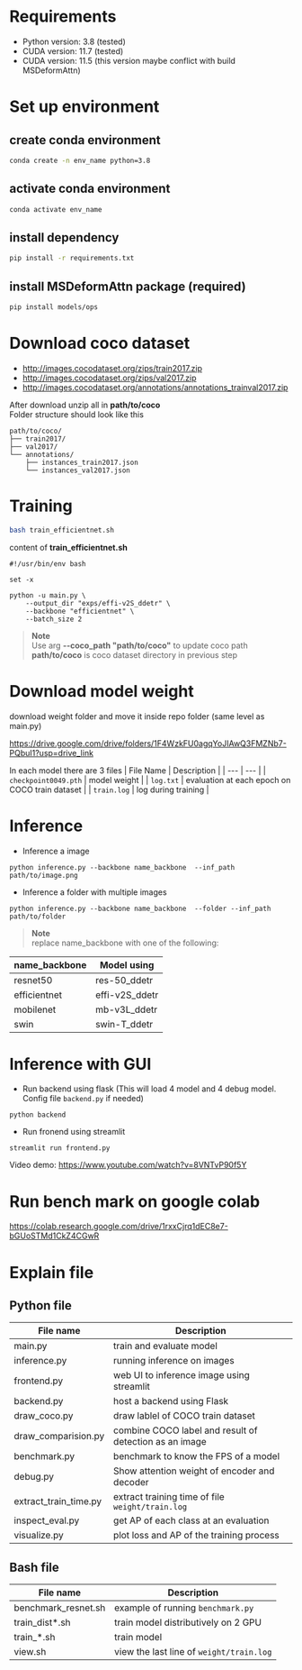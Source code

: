 # Requirements
- Python version: 3.8 (tested)
- CUDA version: 11.7 (tested)
- CUDA version: 11.5 (this version maybe conflict with  build MSDeformAttn)

# Set up environment
## create conda environment

```bash
conda create -n env_name python=3.8
```

## activate conda environment
```bash
conda activate env_name
```

## install dependency
```bash
pip install -r requirements.txt
```

## install MSDeformAttn package (required)

```bash
pip install models/ops
```

# Download coco dataset
- http://images.cocodataset.org/zips/train2017.zip
- http://images.cocodataset.org/zips/val2017.zip
- http://images.cocodataset.org/annotations/annotations_trainval2017.zip

After download unzip all in **path/to/coco**\
Folder structure should look like this

```
path/to/coco/
├── train2017/
├── val2017/
└── annotations/
    ├── instances_train2017.json
    └── instances_val2017.json
```

# Training
```bash
bash train_efficientnet.sh
```

content of **train_efficientnet.sh**
```
#!/usr/bin/env bash

set -x

python -u main.py \
    --output_dir "exps/effi-v2S_ddetr" \
    --backbone "efficientnet" \
    --batch_size 2
```
>**Note**\
Use arg **--coco_path "path/to/coco"** to update coco path\
**path/to/coco** is coco dataset directory in previous step

# Download model weight
download weight folder and move it inside repo folder (same level as main.py)

https://drive.google.com/drive/folders/1F4WzkFU0agqYoJIAwQ3FMZNb7-PQbuI1?usp=drive_link



In each model there are 3 files
| File Name | Description |
| --- | --- |
| `checkpoint0049.pth` | model weight |
| `log.txt` | evaluation at each epoch on COCO train dataset |
| `train.log` | log during training |

# Inference
- Inference a image
```
python inference.py --backbone name_backbone  --inf_path path/to/image.png
```
- Inference a folder with multiple images
```
python inference.py --backbone name_backbone  --folder --inf_path path/to/folder
```
>**Note**\
replace name_backbone with one of the following:

| name_backbone | Model using |
| --- | --- |
| resnet50 | res-50_ddetr |
| efficientnet | effi-v2S_ddetr |
| mobilenet | mb-v3L_ddetr |
| swin | swin-T_ddetr |

# Inference with GUI
- Run backend using flask (This will load 4 model and 4 debug model. Config file `backend.py` if needed)
```
python backend
```
- Run fronend using streamlit
```
streamlit run frontend.py  
```

Video demo: https://www.youtube.com/watch?v=8VNTvP90f5Y
# Run bench mark on google colab
https://colab.research.google.com/drive/1rxxCjrq1dEC8e7-bGUoSTMd1CkZ4CGwR


# Explain file
## Python file
| File name | Description |
| --- | --- |
| main.py | train and evaluate model |
| inference.py | running inference on images |
| frontend.py | web UI to inference image using streamlit|
| backend.py  | host a backend using Flask |
| draw_coco.py | draw lablel of COCO train dataset|
| draw_comparision.py | combine COCO label and result of detection as an image | 
| benchmark.py| benchmark to know the FPS of a model |
| debug.py| Show attention weight of encoder and decoder |
| extract_train_time.py | extract training time of file `weight/train.log`  |
| inspect_eval.py | get AP of each class at an evaluation |
| visualize.py | plot loss and AP of the training process |

## Bash file
| File name | Description |
| --- | --- |
| benchmark_resnet.sh | example of running `benchmark.py` |   
| train_dist*.sh | train model distributively on 2 GPU |
| train_*.sh | train model |
| view.sh | view the last line of `weight/train.log` |
